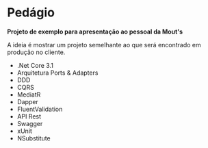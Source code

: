 # Pedágio
**Projeto de exemplo para apresentação ao pessoal da Mout's**

A ideia é mostrar um projeto semelhante ao que será encontrado em produção no cliente.

- .Net Core 3.1
- Arquitetura Ports & Adapters
- DDD
- CQRS
- MediatR
- Dapper
- FluentValidation
- API Rest
- Swagger
- xUnit
- NSubstitute
